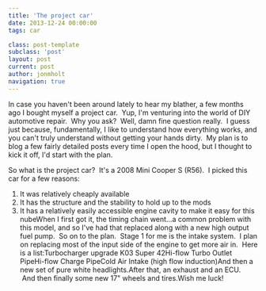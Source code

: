 ```yaml
---
title: 'The project car'
date: 2013-12-24 00:00:00 
tags: car

class: post-template
subclass: 'post'
layout: post
current: post
author: jonmholt
navigation: true
---
```

In case you haven't been around lately to hear my blather, a few months ago I bought myself a project car. &nbsp;Yup, I'm venturing into the world of DIY automotive repair. &nbsp;Why you ask? &nbsp;Well, damn fine question really. &nbsp;I guess just because, fundamentally, I like to understand how everything works, and you can't truly understand without getting your hands dirty. &nbsp;My plan is to blog a few fairly detailed posts every time I open the hood, but I thought to kick it off, I'd start with the plan.

<a name="more"></a>So what is the project car? &nbsp;It's a 2008 Mini Cooper S (R56). &nbsp;I picked this car for a few reasons:

1.  It was relatively cheaply available
2.  It has the structure and the stability to hold up to the mods
3.  It has a relatively easily accessible engine cavity to make it easy for this nubeWhen I first got it, the timing chain went...a common problem with this model, and so I've had that replaced along with a new high output fuel pump.  So on to the plan.  Stage 1 for me is the intake system.  I plan on replacing most of the input side of the engine to get more air in.  Here is a list:Turbocharger upgrade K03 Super 42Hi-flow Turbo Outlet PipeHi-flow Charge PipeCold Air Intake (high flow induction)And then a new set of pure white headlights.After that, an exhaust and an ECU.  And then finally some new 17" wheels and tires.Wish me luck!
